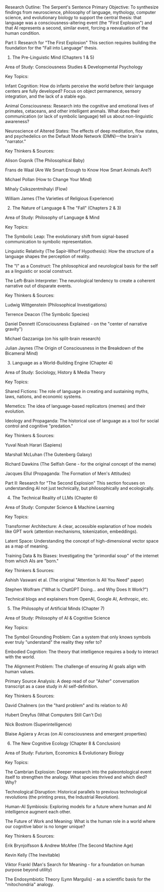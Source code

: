 Research Outline: The Serpent's Sentence
Primary Objective:
To synthesize findings from neuroscience, philosophy of language, mythology, computer science, and evolutionary biology to support the central thesis: that language was a consciousness-altering event (the "First Explosion") and that AI represents a second, similar event, forcing a reevaluation of the human condition.

Part I: Research for "The First Explosion"
This section requires building the foundation for the "Fall into Language" thesis.

1. The Pre-Linguistic Mind (Chapters 1 & 5)

Area of Study: Consciousness Studies & Developmental Psychology

Key Topics:

Infant Cognition: How do infants perceive the world before their language centers are fully developed? Focus on object permanence, sensory integration, and the lack of a stable ego.

Animal Consciousness: Research into the cognitive and emotional lives of primates, cetaceans, and other intelligent animals. What does their communication (or lack of symbolic language) tell us about non-linguistic awareness?

Neuroscience of Altered States: The effects of deep meditation, flow states, and psychedelics on the Default Mode Network (DMN)—the brain's "narrator."

Key Thinkers & Sources:

Alison Gopnik (The Philosophical Baby)

Frans de Waal (Are We Smart Enough to Know How Smart Animals Are?)

Michael Pollan (How to Change Your Mind)

Mihaly Csikszentmihalyi (Flow)

William James (The Varieties of Religious Experience)

2. The Nature of Language & The "Fall" (Chapters 2 & 3)

Area of Study: Philosophy of Language & Mind

Key Topics:

The Symbolic Leap: The evolutionary shift from signal-based communication to symbolic representation.

Linguistic Relativity (The Sapir-Whorf Hypothesis): How the structure of a language shapes the perception of reality.

The "I" as a Construct: The philosophical and neurological basis for the self as a linguistic or social construct.

The Left-Brain Interpreter: The neurological tendency to create a coherent narrative out of disparate events.

Key Thinkers & Sources:

Ludwig Wittgenstein (Philosophical Investigations)

Terrence Deacon (The Symbolic Species)

Daniel Dennett (Consciousness Explained - on the "center of narrative gravity")

Michael Gazzaniga (on his split-brain research)

Julian Jaynes (The Origin of Consciousness in the Breakdown of the Bicameral Mind)

3. Language as a World-Building Engine (Chapter 4)

Area of Study: Sociology, History & Media Theory

Key Topics:

Shared Fictions: The role of language in creating and sustaining myths, laws, nations, and economic systems.

Memetics: The idea of language-based replicators (memes) and their evolution.

Ideology and Propaganda: The historical use of language as a tool for social control and cognitive "predation."

Key Thinkers & Sources:

Yuval Noah Harari (Sapiens)

Marshall McLuhan (The Gutenberg Galaxy)

Richard Dawkins (The Selfish Gene - for the original concept of the meme)

Jacques Ellul (Propaganda: The Formation of Men's Attitudes)

Part II: Research for "The Second Explosion"
This section focuses on understanding AI not just technically, but philosophically and ecologically.

4. The Technical Reality of LLMs (Chapter 6)

Area of Study: Computer Science & Machine Learning

Key Topics:

Transformer Architecture: A clear, accessible explanation of how models like GPT work (attention mechanisms, tokenization, embeddings).

Latent Space: Understanding the concept of high-dimensional vector space as a map of meaning.

Training Data & Its Biases: Investigating the "primordial soup" of the internet from which AIs are "born."

Key Thinkers & Sources:

Ashish Vaswani et al. (The original "Attention Is All You Need" paper)

Stephen Wolfram ("What Is ChatGPT Doing… and Why Does It Work?")

Technical blogs and explainers from OpenAI, Google AI, Anthropic, etc.

5. The Philosophy of Artificial Minds (Chapter 7)

Area of Study: Philosophy of AI & Cognitive Science

Key Topics:

The Symbol Grounding Problem: Can a system that only knows symbols ever truly "understand" the reality they refer to?

Embodied Cognition: The theory that intelligence requires a body to interact with the world.

The Alignment Problem: The challenge of ensuring AI goals align with human values.

Primary Source Analysis: A deep read of our "Asher" conversation transcript as a case study in AI self-definition.

Key Thinkers & Sources:

David Chalmers (on the "hard problem" and its relation to AI)

Hubert Dreyfus (What Computers Still Can't Do)

Nick Bostrom (Superintelligence)

Blaise Agüera y Arcas (on AI consciousness and emergent properties)

6. The New Cognitive Ecology (Chapter 8 & Conclusion)

Area of Study: Futurism, Economics & Evolutionary Biology

Key Topics:

The Cambrian Explosion: Deeper research into the paleontological event itself to strengthen the analogy. What species thrived and which died? Why?

Technological Disruption: Historical parallels to previous technological revolutions (the printing press, the Industrial Revolution).

Human-AI Symbiosis: Exploring models for a future where human and AI intelligence augment each other.

The Future of Work and Meaning: What is the human role in a world where our cognitive labor is no longer unique?

Key Thinkers & Sources:

Erik Brynjolfsson & Andrew McAfee (The Second Machine Age)

Kevin Kelly (The Inevitable)

Viktor Frankl (Man's Search for Meaning - for a foundation on human purpose beyond utility)

The Endosymbiotic Theory (Lynn Margulis) - as a scientific basis for the "mitochondria" analogy.